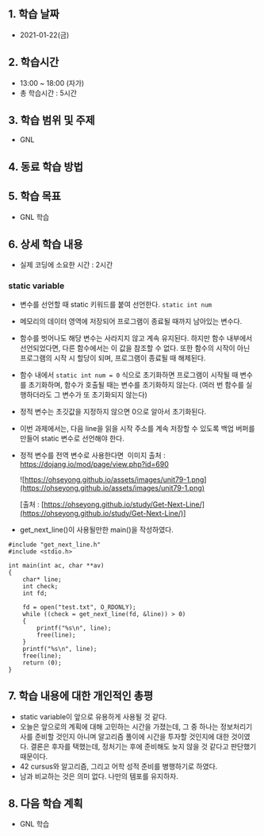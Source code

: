 ## 1. 학습 날짜
+ 2021-01-22(금)

## 2. 학습시간
+ 13:00 ~ 18:00 (자가)   
+ 총 학습시간 : 5시간

## 3. 학습 범위 및 주제
+ GNL

## 4. 동료 학습 방법


## 5. 학습 목표
+ GNL 학습

## 6. 상세 학습 내용
+ 실제 코딩에 소요한 시간 : 2시간    

### static variable

- 변수를 선언할 때 static 키워드를 붙여 선언한다. `static int num`
- 메모리의 데이터 영역에 저장되어 프로그램이 종료될 때까지 남아있는 변수다.
- 함수를 벗어나도 해당 변수는 사라지지 않고 계속 유지된다. 하지만 함수 내부에서 선언되었다면, 다른 함수에서는 이 값을 참조할 수 없다. 또한 함수의 시작이 아닌 프로그램의 시작 시 할당이 되며, 프로그램이 종료될 때 해제된다.
- 함수 내에서 `static int num = 0` 식으로 초기화하면 프로그램이 시작될 때 변수를 초기화하며, 함수가 호출될 때는 변수를 초기화하지 않는다. (여러 번 함수를 실행하더라도 그 변수가 또 초기화되지 않는다)
- 정적 변수는 초깃값을 지정하지 않으면 0으로 알아서 초기화된다.
- 이번 과제에서는, 다음 line을 읽을 시작 주소를 계속 저장할 수 있도록 백업 버퍼를 만들어 static 변수로 선언해야 한다.
- 정적 변수를 전역 변수로 사용한다면  이미지 출처 : https://dojang.io/mod/page/view.php?id=690

    ![https://ohseyong.github.io/assets/images/unit79-1.png](https://ohseyong.github.io/assets/images/unit79-1.png)

    [출처 : [https://ohseyong.github.io/study/Get-Next-Line/](https://ohseyong.github.io/study/Get-Next-Line/)]


+ get_next_line()이 사용될만한 main()을 작성하였다.
```
#include "get_next_line.h"
#include <stdio.h>

int	main(int ac, char **av)
{
	char* line;
	int	check;
	int	fd;

	fd = open("test.txt", O_RDONLY);
	while ((check = get_next_line(fd, &line)) > 0)
	{
		printf("%s\n", line);
		free(line);
	}
	printf("%s\n", line);
	free(line);
	return (0);
}

```


## 7. 학습 내용에 대한 개인적인 총평
+ static variable이 앞으로 유용하게 사용될 것 같다.
+ 오늘은 앞으로의 계획에 대해 고민하는 시간을 가졌는데, 그 중 하나는 정보처리기사를 준비할 것인지 아니며 알고리즘 풀이에 시간을 투자할 것인지에 대한 것이였다. 결론은 후자를 택했는데, 정처기는 후에 준비해도 늦지 않을 것 같다고 판단했기 때문이다.
+ 42 cursus와 알고리즘, 그리고 어학 성적 준비를 병행하기로 하였다.
+ 남과 비교하는 것은 의미 없다. 나만의 템포를 유지하자.

## 8. 다음 학습 계획
+ GNL 학습